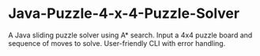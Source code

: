 # Java-Puzzle-4-x-4-Puzzle-Solver
A Java sliding puzzle solver using A* search. Input a 4x4 puzzle board and sequence of moves to solve. User-friendly CLI with error handling.
